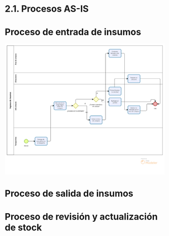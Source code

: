 # 2.1. Procesos AS-IS

# Proceso de entrada de insumos

![Entrada de insumos](../Diagramas/EntradaDeInsumos.png)



# Proceso de salida de insumos

# Proceso de revisión y actualización de stock